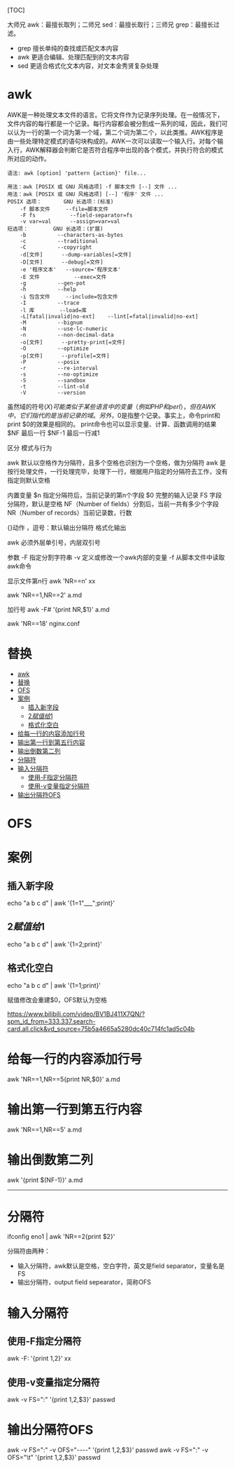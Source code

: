 [TOC]

大师兄 awk：最擅长取列；二师兄 sed：最擅长取行；三师兄 grep：最擅长过滤。

+ grep 擅长单纯的查找或匹配文本内容
+ awk 更适合编辑、处理匹配到的文本内容
+ sed 更适合格式化文本内容，对文本金秀贤复杂处理

# awk
AWK是一种处理文本文件的语言。它将文件作为记录序列处理。在一般情况下，文件内容的每行都是一个记录。每行内容都会被分割成一系列的域，因此，我们可以认为一行的第一个词为第一个域，第二个词为第二个，以此类推。AWK程序是由一些处理特定模式的语句块构成的。AWK一次可以读取一个输入行。对每个输入行，AWK解释器会判断它是否符合程序中出现的各个模式，并执行符合的模式所对应的动作。

```
语法: awk [option] 'pattern {action}' file...

用法：awk [POSIX 或 GNU 风格选项] -f 脚本文件 [--] 文件 ...
用法：awk [POSIX 或 GNU 风格选项] [--] '程序' 文件 ...
POSIX 选项：		GNU 长选项：(标准)
	-f 脚本文件		--file=脚本文件
	-F fs			--field-separator=fs
	-v var=val		--assign=var=val
短选项：		GNU 长选项：(扩展)
	-b			--characters-as-bytes
	-c			--traditional
	-C			--copyright
	-d[文件]		--dump-variables[=文件]
	-D[文件]		--debug[=文件]
	-e '程序文本'	--source='程序文本'
	-E 文件			--exec=文件
	-g			--gen-pot
	-h			--help
	-i 包含文件		--include=包含文件
	-I			--trace
	-l 库		--load=库
	-L[fatal|invalid|no-ext]	--lint[=fatal|invalid|no-ext]
	-M			--bignum
	-N			--use-lc-numeric
	-n			--non-decimal-data
	-o[文件]		--pretty-print[=文件]
	-O			--optimize
	-p[文件]		--profile[=文件]
	-P			--posix
	-r			--re-interval
	-s			--no-optimize
	-S			--sandbox
	-t			--lint-old
	-V			--version
```

虽然域的符号($X )可能类似于某些语言中的变量（例如PHP和perl），但在AWK中，它们指代的是当前记录的域。另外，$0是指整个记录。事实上，命令print和print $0的效果是相同的。 print命令也可以显示变量、计算、函数调用的结果
$NF 最后一行
$NF-1 最后一行减1

区分 模式与行为

awk 默认以空格作为分隔符，且多个空格也识别为一个空格，做为分隔符
awk 是按行处理文件，一行处理完毕，处理下一行，根据用户指定的分隔符去工作，没有指定则默认空格

内置变量
$n 指定分隔符后，当前记录的第n个字段
$0 完整的输入记录
FS 字段分隔符，默认是空格
NF（Number of fields）分割后，当前一共有多少个字段
NR（Number of records）当前记录数，行数

{}动作
，逗号：默认输出分隔符
格式化输出

awk 必须外层单引号，内层双引号

参数
-F 指定分割字符串
-v 定义或修改一个awk内部的变量
-f 从脚本文件中读取awk命令

显示文件第n行
awk 'NR==n' xx

awk 'NR==1,NR==2' a.md

加行号
awk -F# '{print NR,$1}' a.md


awk 'NR==18' nginx.conf

# 替换
<!-- TOC -->

- [awk](#awk)
- [替换](#%E6%9B%BF%E6%8D%A2)
- [OFS](#ofs)
- [案例](#%E6%A1%88%E4%BE%8B)
    - [插入新字段](#%E6%8F%92%E5%85%A5%E6%96%B0%E5%AD%97%E6%AE%B5)
    - [$2赋值给$1](#2%E8%B5%8B%E5%80%BC%E7%BB%991)
    - [格式化空白](#%E6%A0%BC%E5%BC%8F%E5%8C%96%E7%A9%BA%E7%99%BD)
- [给每一行的内容添加行号](#%E7%BB%99%E6%AF%8F%E4%B8%80%E8%A1%8C%E7%9A%84%E5%86%85%E5%AE%B9%E6%B7%BB%E5%8A%A0%E8%A1%8C%E5%8F%B7)
- [输出第一行到第五行内容](#%E8%BE%93%E5%87%BA%E7%AC%AC%E4%B8%80%E8%A1%8C%E5%88%B0%E7%AC%AC%E4%BA%94%E8%A1%8C%E5%86%85%E5%AE%B9)
- [输出倒数第二列](#%E8%BE%93%E5%87%BA%E5%80%92%E6%95%B0%E7%AC%AC%E4%BA%8C%E5%88%97)
- [分隔符](#%E5%88%86%E9%9A%94%E7%AC%A6)
- [输入分隔符](#%E8%BE%93%E5%85%A5%E5%88%86%E9%9A%94%E7%AC%A6)
    - [使用-F指定分隔符](#%E4%BD%BF%E7%94%A8-f%E6%8C%87%E5%AE%9A%E5%88%86%E9%9A%94%E7%AC%A6)
    - [使用-v变量指定分隔符](#%E4%BD%BF%E7%94%A8-v%E5%8F%98%E9%87%8F%E6%8C%87%E5%AE%9A%E5%88%86%E9%9A%94%E7%AC%A6)
- [输出分隔符OFS](#%E8%BE%93%E5%87%BA%E5%88%86%E9%9A%94%E7%AC%A6ofs)

<!-- /TOC -->

# OFS

# 案例
## 插入新字段
echo "a b c d" | awk '{$1=$1"___";print}'

## $2赋值给$1
echo "a b c d" | awk '{$1=$2;print}'

## 格式化空白
echo "a b   c   d" | awk '{$1=$1;print}'

赋值修改会重建$0，OFS默认为空格


https://www.bilibili.com/video/BV1BJ411X7QN/?spm_id_from=333.337.search-card.all.click&vd_source=75b5a4665a5280dc40c714fc1ad5c04b


# 给每一行的内容添加行号
awk 'NR==1,NR==5{print NR,$0}' a.md

# 输出第一行到第五行内容
awk 'NR==1,NR==5' a.md

# 输出倒数第二列
awk '{print $(NF-1)}' a.md

---

# 分隔符
ifconfig eno1 | awk 'NR==2{print $2}'


分隔符由两种：
+ 输入分隔符，awk默认是空格，空白字符，英文是field separator，变量名是FS
+ 输出分隔符，output field sepearator，简称OFS

# 输入分隔符
## 使用-F指定分隔符
awk -F: '{print $1,$2}' xx
## 使用-v变量指定分隔符
awk -v FS=":" '{print $1,$2,$3}' passwd

# 输出分隔符OFS
awk -v FS=":" -v OFS="----" '{print $1,$2,$3}' passwd
awk -v FS=":" -v OFS="\t" '{print $1,$2,$3}' passwd